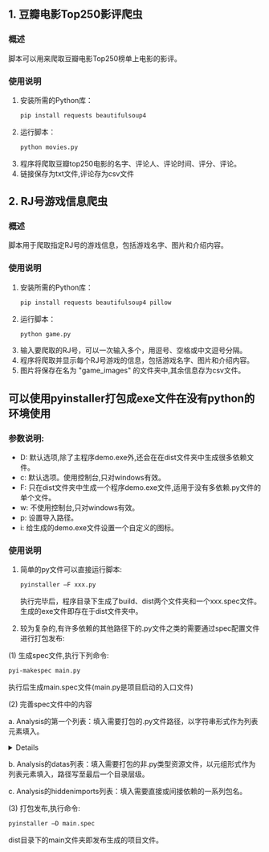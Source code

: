 ## 1. 豆瓣电影Top250影评爬虫

### 概述
脚本可以用来爬取豆瓣电影Top250榜单上电影的影评。

### 使用说明
1. 安装所需的Python库：
   ```bash
   pip install requests beautifulsoup4
2. 运行脚本：
   ```bash
   python movies.py
3. 程序将爬取豆瓣top250电影的名字、评论人、评论时间、评分、评论。
4. 链接保存为txt文件,评论存为csv文件

## 2. RJ号游戏信息爬虫

### 概述
脚本用于爬取指定RJ号的游戏信息，包括游戏名字、图片和介绍内容。

### 使用说明
1. 安装所需的Python库：  
   ```bash
   pip install requests beautifulsoup4 pillow
2. 运行脚本：  
   ```bash
   python game.py
3. 输入要爬取的RJ号，可以一次输入多个，用逗号、空格或中文逗号分隔。  
4. 程序将爬取并显示每个RJ号游戏的信息，包括游戏名字、图片和介绍内容。  
5. 图片将保存在名为 "game_images" 的文件夹中,其余信息存为csv文件。  

## 可以使用pyinstaller打包成exe文件在没有python的环境使用
### 参数说明:
- D: 默认选项,除了主程序demo.exe外,还会在在dist文件夹中生成很多依赖文件。   
- c: 默认选项。使用控制台,只对windows有效。   
- F: 只在dist文件夹中生成一个程序demo.exe文件,适用于没有多依赖.py文件的单个文件。   
- w: 不使用控制台,只对windows有效。      
- p: 设置导入路径。   
- i: 给生成的demo.exe文件设置一个自定义的图标。   
### 使用说明
1. 简单的py文件可以直接运行脚本:
   ```bash 
   pyinstaller –F xxx.py
   ``` 
   执行完毕后，程序目录下生成了build、dist两个文件夹和一个xxx.spec文件。生成的exe文件即存在于dist文件夹中。  

2. 较为复杂的,有许多依赖的其他路径下的.py文件之类的需要通过spec配置文件进行打包发布: 

(1) 生成spec文件,执行下列命令:  

```bash
pyi-makespec main.py
```  

执行后生成main.spec文件(main.py是项目启动的入口文件)
       
(2) 完善spec文件中的内容  

a. Analysis的第一个列表：填入需要打包的.py文件路径，以字符串形式作为列表元素填入。
<details>
注: 填的路径是绝对路径，目录使用双反斜杠避开转义符；

打包操作实质上就是将这些文件直接复制到生成的包中。 
</details>

b. Analysis的datas列表：填入需要打包的非.py类型资源文件，以元组形式作为列表元素填入，路径写至最后一个目录层级。  

c. Analysis的hiddenimports列表：填入需要直接或间接依赖的一系列包名。  

(3) 打包发布,执行命令:   

```bash
pyinstaller –D main.spec
```  
       
dist目录下的main文件夹即发布生成的项目文件。  


